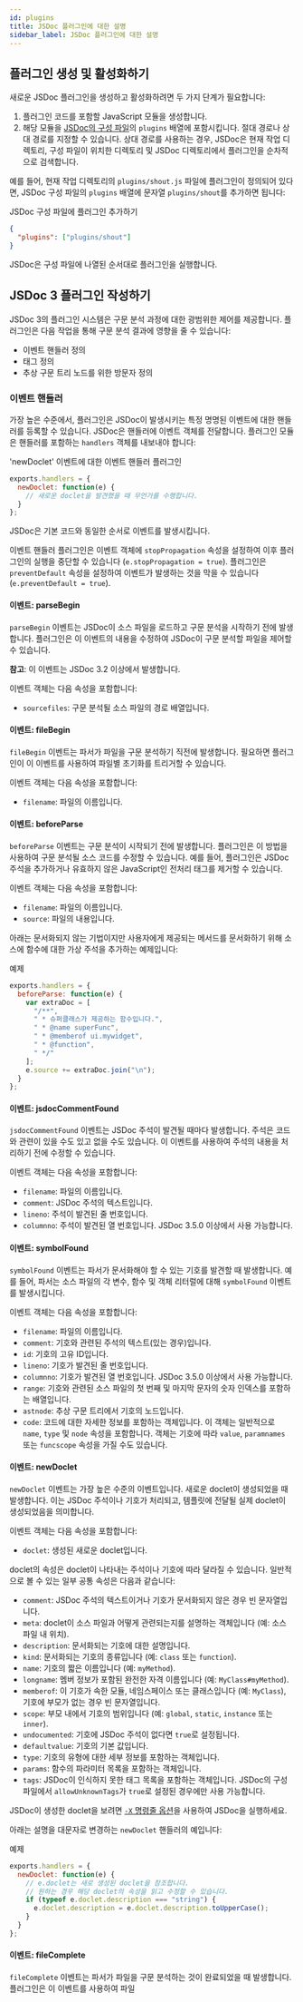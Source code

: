 ```yaml
---
id: plugins
title: JSDoc 플러그인에 대한 설명
sidebar_label: JSDoc 플러그인에 대한 설명
---
```


## 플러그인 생성 및 활성화하기

새로운 JSDoc 플러그인을 생성하고 활성화하려면 두 가지 단계가 필요합니다:

1.  플러그인 코드를 포함할 JavaScript 모듈을 생성합니다.
2.  해당 모듈을 [JSDoc의 구성 파일](./configuring-jsdoc.md)의 `plugins` 배열에 포함시킵니다. 절대 경로나 상대 경로를 지정할 수 있습니다. 상대 경로를 사용하는 경우, JSDoc은 현재 작업 디렉토리, 구성 파일이 위치한 디렉토리 및 JSDoc 디렉토리에서 플러그인을 순차적으로 검색합니다.

예를 들어, 현재 작업 디렉토리의 `plugins/shout.js` 파일에 플러그인이 정의되어 있다면, JSDoc 구성 파일의 `plugins` 배열에 문자열 `plugins/shout`를 추가하면 됩니다:

JSDoc 구성 파일에 플러그인 추가하기

```json
{
  "plugins": ["plugins/shout"]
}
```

JSDoc은 구성 파일에 나열된 순서대로 플러그인을 실행합니다.

## JSDoc 3 플러그인 작성하기

JSDoc 3의 플러그인 시스템은 구문 분석 과정에 대한 광범위한 제어를 제공합니다. 플러그인은 다음 작업을 통해 구문 분석 결과에 영향을 줄 수 있습니다:

- 이벤트 핸들러 정의
- 태그 정의
- 추상 구문 트리 노드를 위한 방문자 정의

### 이벤트 핸들러

가장 높은 수준에서, 플러그인은 JSDoc이 발생시키는 특정 명명된 이벤트에 대한 핸들러를 등록할 수 있습니다. JSDoc은 핸들러에 이벤트 객체를 전달합니다. 플러그인 모듈은 핸들러를 포함하는 `handlers` 객체를 내보내야 합니다:

'newDoclet' 이벤트에 대한 이벤트 핸들러 플러그인

```js
exports.handlers = {
  newDoclet: function(e) {
    // 새로운 doclet을 발견했을 때 무언가를 수행합니다.
  }
};
```

JSDoc은 기본 코드와 동일한 순서로 이벤트를 발생시킵니다.

이벤트 핸들러 플러그인은 이벤트 객체에 `stopPropagation` 속성을 설정하여 이후 플러그인의 실행을 중단할 수 있습니다 (`e.stopPropagation = true`). 플러그인은 `preventDefault` 속성을 설정하여 이벤트가 발생하는 것을 막을 수 있습니다 (`e.preventDefault = true`).

#### 이벤트: parseBegin

`parseBegin` 이벤트는 JSDoc이 소스 파일을 로드하고 구문 분석을 시작하기 전에 발생합니다. 플러그인은 이 이벤트의 내용을 수정하여 JSDoc이 구문 분석할 파일을 제어할 수 있습니다.

**참고**: 이 이벤트는 JSDoc 3.2 이상에서 발생합니다.

이벤트 객체는 다음 속성을 포함합니다:

- `sourcefiles`: 구문 분석될 소스 파일의 경로 배열입니다.

#### 이벤트: fileBegin

`fileBegin` 이벤트는 파서가 파일을 구문 분석하기 직전에 발생합니다. 필요하면 플러그인이 이 이벤트를 사용하여 파일별 초기화를 트리거할 수 있습니다.

이벤트 객체는 다음 속성을 포함합니다:

- `filename`: 파일의 이름입니다.

#### 이벤트: beforeParse

`beforeParse` 이벤트는 구문 분석이 시작되기 전에 발생합니다. 플러그인은 이 방법을 사용하여 구문 분석될 소스 코드를 수정할 수 있습니다. 예를 들어, 플러그인은 JSDoc 주석을 추가하거나 유효하지 않은 JavaScript인 전처리 태그를 제거할 수 있습니다.

이벤트 객체는 다음 속성을 포함합니다:

- `filename`: 파일의 이름입니다.
- `source`: 파일의 내용입니다.

아래는 문서화되지 않는 기법이지만 사용자에게 제공되는 메서드를 문서화하기 위해 소스에 함수에 대한 가상 주석을 추가하는 예제입니다:

예제

```js
exports.handlers = {
  beforeParse: function(e) {
    var extraDoc = [
      "/**",
      " * 슈퍼클래스가 제공하는 함수입니다.",
      " * @name superFunc",
      " * @memberof ui.mywidget",
      " * @function",
      " */"
    ];
    e.source += extraDoc.join("\n");
  }
};
```

#### 이벤트: jsdocCommentFound

`jsdocCommentFound` 이벤트는 JSDoc 주석이 발견될 때마다 발생합니다. 주석은 코드와 관련이 있을 수도 있고 없을 수도 있습니다. 이 이벤트를 사용하여 주석의 내용을 처리하기 전에 수정할 수 있습니다.

이벤트 객체는 다음 속성을 포함합니다:

- `filename`: 파일의 이름입니다.
- `comment`: JSDoc 주석의 텍스트입니다.
- `lineno`: 주석이 발견된 줄 번호입니다.
- `columnno`: 주석이 발견된 열 번호입니다. JSDoc 3.5.0 이상에서 사용 가능합니다.

#### 이벤트: symbolFound

`symbolFound` 이벤트는 파서가 문서화해야 할 수 있는 기호를 발견할 때 발생합니다. 예를 들어, 파서는 소스 파일의 각 변수, 함수 및 객체 리터럴에 대해 `symbolFound` 이벤트를 발생시킵니다.

이벤트 객체는 다음 속성을 포함합니다:

- `filename`: 파일의 이름입니다.
- `comment`: 기호와 관련된 주석의 텍스트(있는 경우)입니다.
- `id`: 기호의 고유 ID입니다.
- `lineno`: 기호가 발견된 줄 번호입니다.
- `columnno`: 기호가 발견된 열 번호입니다. JSDoc 3.5.0 이상에서 사용 가능합니다. 
- `range`: 기호와 관련된 소스 파일의 첫 번째 및 마지막 문자의 숫자 인덱스를 포함하는 배열입니다.
- `astnode`: 추상 구문 트리에서 기호의 노드입니다.
- `code`: 코드에 대한 자세한 정보를 포함하는 객체입니다. 이 객체는 일반적으로 `name`, `type` 및 `node` 속성을 포함합니다. 객체는 기호에 따라 `value`, `paramnames` 또는 `funcscope` 속성을 가질 수도 있습니다.

#### 이벤트: newDoclet

`newDoclet` 이벤트는 가장 높은 수준의 이벤트입니다. 새로운 doclet이 생성되었을 때 발생합니다. 이는 JSDoc 주석이나 기호가 처리되고, 템플릿에 전달될 실제 doclet이 생성되었음을 의미합니다.

이벤트 객체는 다음 속성을 포함합니다:

- `doclet`: 생성된 새로운 doclet입니다.

doclet의 속성은 doclet이 나타내는 주석이나 기호에 따라 달라질 수 있습니다. 일반적으로 볼 수 있는 일부 공통 속성은 다음과 같습니다:

- `comment`: JSDoc 주석의 텍스트이거나 기호가 문서화되지 않은 경우 빈 문자열입니다.
- `meta`: doclet이 소스 파일과 어떻게 관련되는지를 설명하는 객체입니다 (예: 소스 파일 내 위치).
- `description`: 문서화되는 기호에 대한 설명입니다.
- `kind`: 문서화되는 기호의 종류입니다 (예: `class` 또는 `function`).
- `name`: 기호의 짧은 이름입니다 (예: `myMethod`).
- `longname`: 멤버 정보가 포함된 완전한 자격 이름입니다 (예: `MyClass#myMethod`).
- `memberof`: 이 기호가 속한 모듈, 네임스페이스 또는 클래스입니다 (예: `MyClass`), 기호에 부모가 없는 경우 빈 문자열입니다.
- `scope`: 부모 내에서 기호의 범위입니다 (예: `global`, `static`, `instance` 또는 `inner`).
- `undocumented`: 기호에 JSDoc 주석이 없다면 `true`로 설정됩니다.
- `defaultvalue`: 기호의 기본 값입니다.
- `type`: 기호의 유형에 대한 세부 정보를 포함하는 객체입니다.
- `params`: 함수의 파라미터 목록을 포함하는 객체입니다.
- `tags`: JSDoc이 인식하지 못한 태그 목록을 포함하는 객체입니다. JSDoc의 구성 파일에서 `allowUnknownTags`가 `true`로 설정된 경우에만 사용 가능합니다.

JSDoc이 생성한 doclet을 보려면 [`-X` 명령줄 옵션](./commandline.md)을 사용하여 JSDoc을 실행하세요.

아래는 설명을 대문자로 변경하는 `newDoclet` 핸들러의 예입니다:

예제

```js
exports.handlers = {
  newDoclet: function(e) {
    // e.doclet는 새로 생성된 doclet을 참조합니다.
    // 원하는 경우 해당 doclet의 속성을 읽고 수정할 수 있습니다.
    if (typeof e.doclet.description === "string") {
      e.doclet.description = e.doclet.description.toUpperCase();
    }
  }
};
```

#### 이벤트: fileComplete

`fileComplete` 이벤트는 파서가 파일을 구문 분석하는 것이 완료되었을 때 발생합니다. 플러그인은 이 이벤트를 사용하여 파일